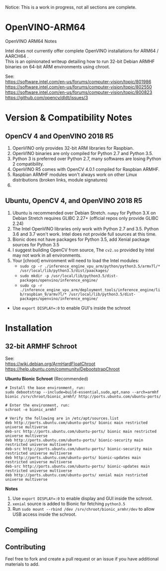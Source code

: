 Notice: This is a work in progress, not all sections are complete.

# OpenVINO-ARM64
OpenVINO ARM64 Notes

Intel does not currently offer complete OpenVINO installations for ARM64 / AARCH64 .  
This is an opinionated writeup detailing how to run 32-bit Debian ARMHF binaries on 64-bit ARM environments using chroot.  

See:  
https://software.intel.com/en-us/forums/computer-vision/topic/801986  
https://software.intel.com/en-us/forums/computer-vision/topic/802550  
https://software.intel.com/en-us/forums/computer-vision/topic/800823  
https://github.com/opencv/dldt/issues/3  

# Version & Compatibility Notes

## OpenCV 4 and OpenVINO 2018 R5

1. OpenVINO only provides 32-bit ARM libraries for Raspbian.
2. OpenVINO binaries are only compiled for Python 2.7 and Python 3.5.
3. Python 3 is preferred over Python 2.7, many softwares are losing Python 2 compatibility.
4. OpenVINO R5 comes with OpenCV 4.0.1 compiled for Raspbian ARMHF.
5. Raspbian ARMHF modules won't always work on other Linux distributions (broken links, module signatures)
6. 

## Ubuntu, OpenCV 4, and OpenVINO 2018 R5

1. Ubuntu is recommended over Debian Stretch.  `numpy` for Python 3.X on Debian Stretch requires GLIBC 2.27+ (official repos only provide GLIBC 2.24)
2. The Intel OpenVINO libraries only work with Python 2.7 and 3.5.  Python 3.6 and 3.7 won't work.  Intel does not provide full sources at this time.
3. Bionic does not have packages for Python 3.5, add Xenial package sources for Python 3.5
4. I suggest building OpenCV from source, The `cv2.so` provided by Intel may not work in all environments.
5. Your [chroot] environment will need to load the Intel modules:
    - `sudo cp -r ./inference_engine_vpu_arm/python/python3.5/armv7l/* /usr/local/lib/python3.5/dist/paackages/`
    - `sudo mkdir -p /usr/local/lib/python3.5/dist-packages/openvino/inference_engine/`
    - `sudo cp -r ./inference_engine_vpu_arm/deployment_tools/inference_engine/lib/raspbian_9/armv7l/* /usr/local/lib/python3.5/dist-packages/openvino/inference_engine/`
 - Use `export DISPLAY=:0` to enable GUI's inside the schroot

# Installation

## 32-bit ARMHF Schroot

See:  
https://wiki.debian.org/ArmHardFloatChroot  
https://help.ubuntu.com/community/DebootstrapChroot

**Ubuntu Bionic Schroot** (Recommended)  
```
# Install the base environment, run:
sudo debootstrap --include=build-essential,sudo,apt,nano --arch=armhf bionic /srv/chroot/bionic_armhf/ http://ports.ubuntu.com/ubuntu-ports/

# Enter the environment, run:
schroot -e bionic_armhf

# Verify the following are in /etc/apt/sources.list
deb http://ports.ubuntu.com/ubuntu-ports/ bionic main restricted universe multiverse
deb-src http://ports.ubuntu.com/ubuntu-ports/ bionic main restricted universe multiverse
deb http://ports.ubuntu.com/ubuntu-ports/ bionic-security main restricted universe multiverse
deb-src http://ports.ubuntu.com/ubuntu-ports/ bionic-security main restricted universe multiverse
deb http://ports.ubuntu.com/ubuntu-ports/ bionic-updates main restricted universe multiverse
deb-src http://ports.ubuntu.com/ubuntu-ports/ bionic-updates main restricted universe multiverse
deb http://ports.ubuntu.com/ubuntu-ports/ xenial main restricted universe multiverse
```

**Notes**  
1. Use `export DISPLAY=:0` to enable display and GUI inside the schroot.
2. `xenial` source is added to Bionic for fetching `python3.5`
3. Run `sudo mount --rbind /dev /srv/chroot/bionic_armhr/dev` to allow USB access inside the schroot.


## Compiling 

## Contributing

Feel free to fork and create a pull request or an issue if you have additional materials to add.
